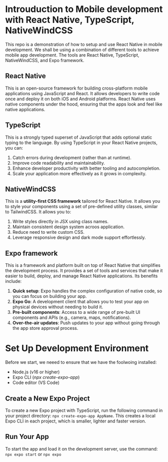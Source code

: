 # Introuduction to Mobile development with React Native, TypeScript, NativeWindCSS
This repo is a demonstration of how to setup and use React Native in mobile development. We shall be using a combination of different tools to achieve mobile app development. The tools are React Native, TypeScript, NativeWindCSS, and Expo framework.

## React Native
This is an open-source framework for building cross-platform mobile applications using JavaScript and React. 
It allows developers to write code once and deploy it on both iOS and Android platforms.
React Native uses native components under the hood, ensuring that the apps look and feel like native applications.

## TypeScript
This is a strongly typed superset of JavaScript that adds optional static typing to the language. By using TypeScript in your React Native projects, you can:

1. Catch errors during development (rather than at runtime).
2. Improve code readability and maintainability.
3. Enhance developer productivity with better tooling and autocompletion.
4. Scale your application more effectively as it grows in complexity.

## NativeWindCSS
This is a **utility-first CSS framework** tailored for React Native. It allows you to style your components using a set of pre-defined utility classes, similar to TailwindCSS.
It allows you to: 
1. Write styles directly in JSX using class names.
2. Maintain consistent design system acroos application.
3. Reduce need to write custom CSS.
4. Leverage responsive design and dark mode support effortlessly.

## Expo framework
This is a framework and platform built on top of React Native that simplifies the development process. It provides a set of tools and services that make it easier to build, deploy, and manage React Native applications.
Its benefits include: 
1. **Quick setup**: Expo handles the complex configuration of native code, so you can focus on building your app.
2. **Expo Go**: A development client that allows you to test your app on physical devices without needing to build it.
3. **Pre-built components**: Access to a wide range of pre-built UI components and APIs (e.g., camera, maps, notifications).
4. **Over-the-air updates**: Push updates to your app without going through the app store approval process.

# Set Up Development Environment
Before we start, we neeed to ensure that we have the foolwoing installed: 
* Node.js (v16 or higher)
* Expo CLI (_npx create-expo-app_)
* Code editor (VS Code)
## Create a New Expo Project
To create a new Expo project with TypeScript, run the following command in your project directory: `npx create-expo-app AppName`.
This creates a local Expo CLI in each project, which is smaller, lighter and faster version. 

## Run Your App
To start the app and load it on the development server, use the command: `npx expo start` or `npx expo`